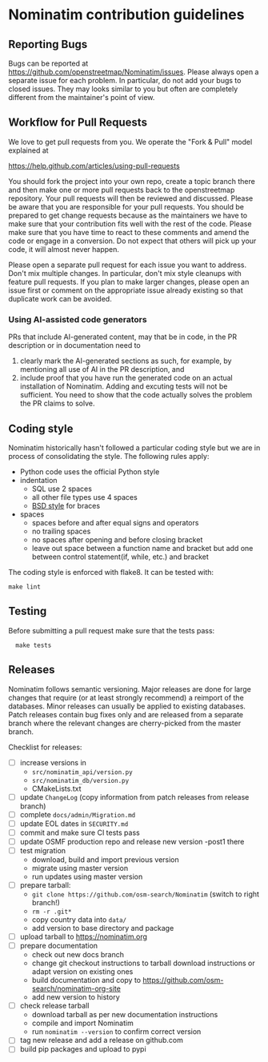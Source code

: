 # Nominatim contribution guidelines

## Reporting Bugs

Bugs can be reported at <https://github.com/openstreetmap/Nominatim/issues>.
Please always open a separate issue for each problem. In particular, do
not add your bugs to closed issues. They may looks similar to you but
often are completely different from the maintainer's point of view.

## Workflow for Pull Requests

We love to get pull requests from you. We operate the "Fork & Pull" model
explained at

<https://help.github.com/articles/using-pull-requests>

You should fork the project into your own repo, create a topic branch
there and then make one or more pull requests back to the openstreetmap repository.
Your pull requests will then be reviewed and discussed. Please be aware
that you are responsible for your pull requests. You should be prepared
to get change requests because as the maintainers we have to make sure
that your contribution fits well with the rest of the code. Please make
sure that you have time to react to these comments and amend the code or
engage in a conversion. Do not expect that others will pick up your code,
it will almost never happen.

Please open a separate pull request for each issue you want to address.
Don't mix multiple changes. In particular, don't mix style cleanups with
feature pull requests. If you plan to make larger changes, please open
an issue first or comment on the appropriate issue already existing so
that duplicate work can be avoided.

### Using AI-assisted code generators

PRs that include AI-generated content, may that be in code, in the PR
description or in documentation need to

1. clearly mark the AI-generated sections as such, for example, by
   mentioning all use of AI in the PR description, and
2. include proof that you have run the generated code on an actual
   installation of Nominatim. Adding and excuting tests will not be
   sufficient. You need to show that the code actually solves the problem
   the PR claims to solve.

## Coding style

Nominatim historically hasn't followed a particular coding style but we
are in process of consolidating the style. The following rules apply:

* Python code uses the official Python style
* indentation
  * SQL use 2 spaces
  * all other file types use 4 spaces
  * [BSD style](https://en.wikipedia.org/wiki/Indent_style#Allman_style) for braces
* spaces
  * spaces before and after equal signs and operators
  * no trailing spaces
  * no spaces after opening and before closing bracket
  * leave out space between a function name and bracket
     but add one between control statement(if, while, etc.) and bracket

The coding style is enforced with flake8. It can be tested with:

```
make lint
```

## Testing

Before submitting a pull request make sure that the tests pass:

```
  make tests
```

## Releases

Nominatim follows semantic versioning. Major releases are done for large changes
that require (or at least strongly recommend) a reimport of the databases.
Minor releases can usually be applied to existing databases. Patch releases
contain bug fixes only and are released from a separate branch where the
relevant changes are cherry-picked from the master branch.

Checklist for releases:

* [ ] increase versions in
  * `src/nominatim_api/version.py`
  * `src/nominatim_db/version.py`
  * CMakeLists.txt
* [ ] update `ChangeLog` (copy information from patch releases from release branch)
* [ ] complete `docs/admin/Migration.md`
* [ ] update EOL dates in `SECURITY.md`
* [ ] commit and make sure CI tests pass
* [ ] update OSMF production repo and release new version -post1 there
* [ ] test migration
  * download, build and import previous version
  * migrate using master version
  * run updates using master version
* [ ] prepare tarball:
  * `git clone https://github.com/osm-search/Nominatim` (switch to right branch!)
  * `rm -r .git*`
  * copy country data into `data/`
  * add version to base directory and package
* [ ] upload tarball to <https://nominatim.org>
* [ ] prepare documentation
  * check out new docs branch
  * change git checkout instructions to tarball download instructions or adapt version on existing ones
  * build documentation and copy to <https://github.com/osm-search/nominatim-org-site>
  * add new version to history
* [ ] check release tarball
  * download tarball as per new documentation instructions
  * compile and import Nominatim
  * run `nominatim --version` to confirm correct version
* [ ] tag new release and add a release on github.com
* [ ] build pip packages and upload to pypi
